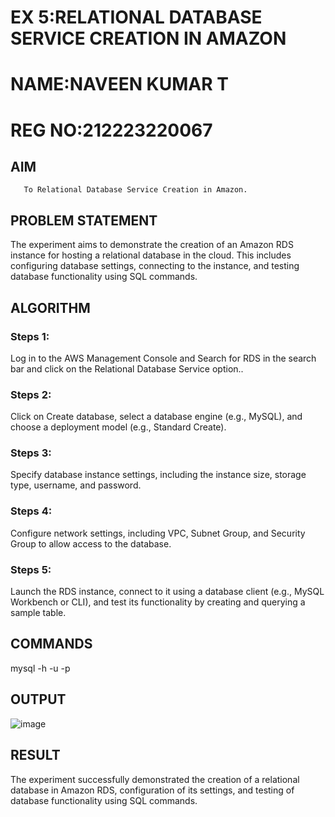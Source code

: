  # EX 5:RELATIONAL DATABASE SERVICE CREATION IN AMAZON
 # NAME:NAVEEN KUMAR T
 # REG NO:212223220067

 
  ## AIM
       To Relational Database Service Creation in Amazon.
## PROBLEM STATEMENT
 The experiment aims to demonstrate the creation of an Amazon RDS instance for hosting a relational database in the cloud. This includes configuring database settings, connecting to the instance, and testing database functionality using SQL commands.

## ALGORITHM

 ### Steps 1:
 Log in to the AWS Management Console and Search for RDS in the search bar and click on the Relational Database Service option..

 ### Steps 2:
 Click on Create database, select a database engine (e.g., MySQL), and choose a deployment model (e.g., Standard Create).


 ### Steps 3:
 Specify database instance settings, including the instance size, storage type, username, and password.


 ### Steps 4:
 Configure network settings, including VPC, Subnet Group, and Security Group to allow access to the database.


 ### Steps 5:
 Launch the RDS instance, connect to it using a database client (e.g., MySQL Workbench or CLI), and test its functionality by creating and querying a sample table.


## COMMANDS
mysql -h <endpoint> -u <username> -p



## OUTPUT
![image](https://github.com/user-attachments/assets/cc980da4-211e-41bc-9f15-c68c3c4e17c8)


## RESULT
The experiment successfully demonstrated the creation of a relational database in Amazon RDS, configuration of its settings, and testing of database functionality using SQL commands.


 

  


